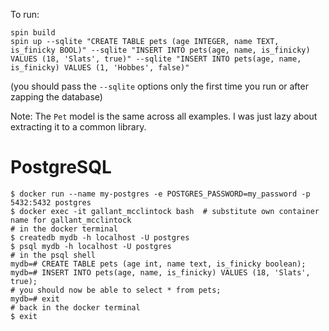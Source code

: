 To run:

```
spin build
spin up --sqlite "CREATE TABLE pets (age INTEGER, name TEXT, is_finicky BOOL)" --sqlite "INSERT INTO pets(age, name, is_finicky) VALUES (18, 'Slats', true)" --sqlite "INSERT INTO pets(age, name, is_finicky) VALUES (1, 'Hobbes', false)"
```

(you should pass the `--sqlite` options only the first time you run or after zapping the database)

Note: The `Pet` model is the same across all examples. I was just lazy about extracting it to a common library.

# PostgreSQL

```
$ docker run --name my-postgres -e POSTGRES_PASSWORD=my_password -p 5432:5432 postgres
$ docker exec -it gallant_mcclintock bash  # substitute own container name for gallant_mcclintock
# in the docker terminal
$ createdb mydb -h localhost -U postgres
$ psql mydb -h localhost -U postgres
# in the psql shell
mydb=# CREATE TABLE pets (age int, name text, is_finicky boolean);
mydb=# INSERT INTO pets(age, name, is_finicky) VALUES (18, 'Slats', true);
# you should now be able to select * from pets;
mydb=# exit
# back in the docker terminal
$ exit
```
